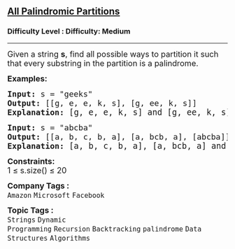 <h2><a href="https://www.geeksforgeeks.org/problems/find-all-possible-palindromic-partitions-of-a-string/1?_gl=1*g6sc8b*_up*MQ..*_gs*MQ..&gclid=CjwKCAjwx8nCBhAwEiwA_z__00W0dWWU8JBzhXqGtAMCsoKOKQcB9uEo_iS454CmUqI4Talkr-chcBoCDVAQAvD_BwE&gbraid=0AAAAAC9yBkB5DvBFHGG1VafALQxOtwWtX">All Palindromic Partitions</a></h2><h3>Difficulty Level : Difficulty: Medium</h3><hr><div class="problems_problem_content__Xm_eO"><p><span style="font-size: 18px;">Given a string <strong>s</strong>, find all possible ways to partition it such that every substring in the partition is a palindrome.</span></p>
<p><span style="font-size: 18px;"><strong>Examples:</strong></span></p>
<pre><span style="font-size: 18px;"><strong>Input: </strong>s =<strong> </strong>"geeks"<br></span><span style="font-size: 18px;"><strong><span style="font-size: 18px;">Output: </span></strong><span style="font-size: 18px;">[[</span></span><span style="font-size: 18px;">g, e, e, k, s], [g, ee, k, s]]</span>
<span style="font-size: 18px;"><strong><span style="font-size: 18px;">Explanation:</span> </strong><span style="font-size: 14pt;">[</span></span><span style="font-size: 14pt;">g, e, e, k, s] and [g, ee, k, s] are the only partitions of "geeks" where each substring is a palindrome.
</span></pre>
<pre><span style="font-size: 18px;"><strong>Input: </strong>s =<strong> </strong>"abcba"</span>
<span style="font-size: 18px;"><strong>Output: </strong></span><span style="font-size: 18px;">[[a, b, c, b, a], [a, bcb, a], [abcba]]<br><strong>Explanation: </strong></span><span style="font-size: 14pt;">[a, b, c, b, a], [a, bcb, a] and [abcba] are the only partitions of "abcba" where each substring is a palindrome.</span></pre>
<p><span style="font-size: 18px;"><strong>Constraints:</strong></span><br><span style="font-size: 18px;">1 ≤ s.size() ≤ 20</span></p></div><p><span style=font-size:18px><strong>Company Tags : </strong><br><code>Amazon</code>&nbsp;<code>Microsoft</code>&nbsp;<code>Facebook</code>&nbsp;<br><p><span style=font-size:18px><strong>Topic Tags : </strong><br><code>Strings</code>&nbsp;<code>Dynamic Programming</code>&nbsp;<code>Recursion</code>&nbsp;<code>Backtracking</code>&nbsp;<code>palindrome</code>&nbsp;<code>Data Structures</code>&nbsp;<code>Algorithms</code>&nbsp;